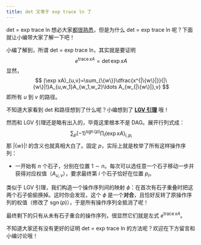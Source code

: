 ```yaml
---
title: det 又等于 exp trace ln 了
---
```


det = exp trace ln 想必大家[都很熟悉](https://xyix.gitee.io/posts/?postname=det-eq-exp-trace-log)，但是为什么 det = exp trace ln 呢？下面就让小编带大家了解一下吧！

小编了解到，所谓 det = exp trace ln，其实就是要证明
$$
e^{\operatorname{trace}xA}=\det\exp xA
$$
显然，
$$
(\exp xA)_{u,v}=\sum_{\{w\}}\dfrac{x^{|\{w\}|}}{|\{w\}|!}A_{u,w_1}A_{w_1,w_2}\ldots A_{w_{|\{w\}|},v}
$$
即所有 $u$ 到 $v$ 的路径。

不知道大家看到 det 和路径想到了什么呢？小编想到了 [**LGV 引理**](https://xyix.gitee.io/posts/?&sortby=last_modi&postname=loj-6759) 哦！

然而和 LGV 引理还是略有出入的，毕竟这里根本不是 DAG。展开行列式成：
$$
\sum_{p}(-1)^{\operatorname{sgn}(p)}\prod_i(\exp xA)_{i,p_i}
$$
那 $|\{w\}|!$ 的含义也就真相大白了。固定 $p$，实际上就是枚举了所有这样操作序列：

- 一开始有 $n$ 个石子，分别在位置 $1\sim n$。每次可以选任意一个石子移动一步并获得对应权值（$A_{u,v}$），要求最终第 $i$ 个石子恰好在位置 $p_i$。

类似于 LGV 引理，我们构造一个操作序列间的映射 $\phi$：在首次有石子重叠时把这两个石子偷偷换掉。这时你会发现，这个 $\phi$ 是一个**对合**，且恰好反转了原操作序列的权值（修改了 $\operatorname{sgn}(p)$），于是所有操作序列全抵消了呢！

最终剩下的只有从未有石子重合的操作序列，很显然它们就是左式 $e^{\operatorname{trace}xA}$。

不知道大家还有没有更好的证明 det = exp trace ln 的方法呢？欢迎在下方留言和小编讨论哦！

